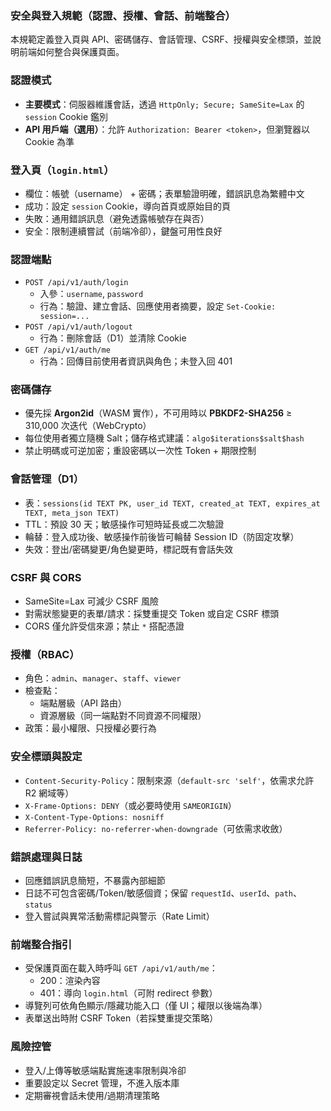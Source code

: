 ### 安全與登入規範（認證、授權、會話、前端整合）

本規範定義登入頁與 API、密碼儲存、會話管理、CSRF、授權與安全標頭，並說明前端如何整合與保護頁面。

### 認證模式
- **主要模式**：伺服器維護會話，透過 `HttpOnly; Secure; SameSite=Lax` 的 `session` Cookie 鑑別
- **API 用戶端（選用）**：允許 `Authorization: Bearer <token>`，但瀏覽器以 Cookie 為準

### 登入頁（`login.html`）
- 欄位：帳號（username） + 密碼；表單驗證明確，錯誤訊息為繁體中文
- 成功：設定 `session` Cookie，導向首頁或原始目的頁
- 失敗：通用錯誤訊息（避免透露帳號存在與否）
- 安全：限制連續嘗試（前端冷卻），鍵盤可用性良好

### 認證端點
- `POST /api/v1/auth/login`
  - 入參：`username`, `password`
  - 行為：驗證、建立會話、回應使用者摘要，設定 `Set-Cookie: session=...`
- `POST /api/v1/auth/logout`
  - 行為：刪除會話（D1）並清除 Cookie
- `GET /api/v1/auth/me`
  - 行為：回傳目前使用者資訊與角色；未登入回 401

### 密碼儲存
- 優先採 **Argon2id**（WASM 實作），不可用時以 **PBKDF2-SHA256** ≥ 310,000 次迭代（WebCrypto）
- 每位使用者獨立隨機 Salt；儲存格式建議：`algo$iterations$salt$hash`
- 禁止明碼或可逆加密；重設密碼以一次性 Token + 期限控制

### 會話管理（D1）
- 表：`sessions(id TEXT PK, user_id TEXT, created_at TEXT, expires_at TEXT, meta_json TEXT)`
- TTL：預設 30 天；敏感操作可短時延長或二次驗證
- 輪替：登入成功後、敏感操作前後皆可輪替 Session ID（防固定攻擊）
- 失效：登出/密碼變更/角色變更時，標記既有會話失效

### CSRF 與 CORS
- SameSite=Lax 可減少 CSRF 風險
- 對需狀態變更的表單/請求：採雙重提交 Token 或自定 CSRF 標頭
- CORS 僅允許受信來源；禁止 `*` 搭配憑證

### 授權（RBAC）
- 角色：`admin`、`manager`、`staff`、`viewer`
- 檢查點：
  - 端點層級（API 路由）
  - 資源層級（同一端點對不同資源不同權限）
- 政策：最小權限、只授權必要行為

### 安全標頭與設定
- `Content-Security-Policy`：限制來源（`default-src 'self'`，依需求允許 R2 網域等）
- `X-Frame-Options: DENY`（或必要時使用 `SAMEORIGIN`）
- `X-Content-Type-Options: nosniff`
- `Referrer-Policy: no-referrer-when-downgrade`（可依需求收斂）

### 錯誤處理與日誌
- 回應錯誤訊息簡短，不暴露內部細節
- 日誌不可包含密碼/Token/敏感個資；保留 `requestId`、`userId`、`path`、`status`
- 登入嘗試與異常活動需標記與警示（Rate Limit）

### 前端整合指引
- 受保護頁面在載入時呼叫 `GET /api/v1/auth/me`：
  - 200：渲染內容
  - 401：導向 `login.html`（可附 redirect 參數）
- 導覽列可依角色顯示/隱藏功能入口（僅 UI；權限以後端為準）
- 表單送出時附 CSRF Token（若採雙重提交策略）

### 風險控管
- 登入/上傳等敏感端點實施速率限制與冷卻
- 重要設定以 Secret 管理，不進入版本庫
- 定期審視會話未使用/過期清理策略


